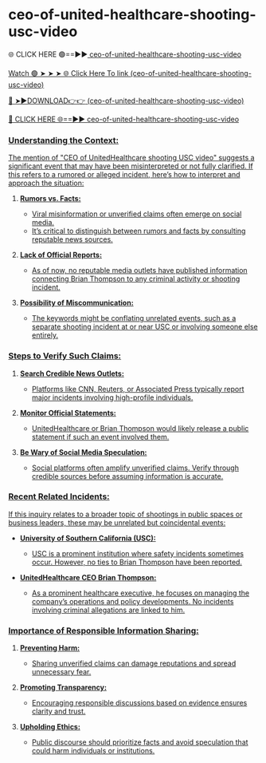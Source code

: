 # ceo-of-united-healthcare-shooting-usc-video


🌐 CLICK HERE 🟢==►►<a href="https://fifa55ballz.com/rsget35"> ceo-of-united-healthcare-shooting-usc-video

Watch 🟢 ➤ ➤ ➤ 🌐<a href="https://fifa55ballz.com/rsget35"> Click Here To link (ceo-of-united-healthcare-shooting-usc-video)

🔴 ➤►DOWNLOAD👉👉<a href="https://fifa55ballz.com/rsget35"> (ceo-of-united-healthcare-shooting-usc-video)

🔴 CLICK HERE 🌐==►► <a href="https://fifa55ballz.com/rsget35">ceo-of-united-healthcare-shooting-usc-video

### Understanding the Context:
The mention of "CEO of UnitedHealthcare shooting USC video" suggests a significant event that may have been misinterpreted or not fully clarified. If this refers to a rumored or alleged incident, here’s how to interpret and approach the situation:

1. **Rumors vs. Facts:**
   - Viral misinformation or unverified claims often emerge on social media.
   - It’s critical to distinguish between rumors and facts by consulting reputable news sources.

2. **Lack of Official Reports:**
   - As of now, no reputable media outlets have published information connecting Brian Thompson to any criminal activity or shooting incident.

3. **Possibility of Miscommunication:**
   - The keywords might be conflating unrelated events, such as a separate shooting incident at or near USC or involving someone else entirely.

### Steps to Verify Such Claims:
1. **Search Credible News Outlets:**
   - Platforms like CNN, Reuters, or Associated Press typically report major incidents involving high-profile individuals.
   
2. **Monitor Official Statements:**
   - UnitedHealthcare or Brian Thompson would likely release a public statement if such an event involved them.

3. **Be Wary of Social Media Speculation:**
   - Social platforms often amplify unverified claims. Verify through credible sources before assuming information is accurate.

### Recent Related Incidents:
If this inquiry relates to a broader topic of shootings in public spaces or business leaders, these may be unrelated but coincidental events:
- **University of Southern California (USC):**
   - USC is a prominent institution where safety incidents sometimes occur. However, no ties to Brian Thompson have been reported.

- **UnitedHealthcare CEO Brian Thompson:**
   - As a prominent healthcare executive, he focuses on managing the company’s operations and policy developments. No incidents involving criminal allegations are linked to him.

### Importance of Responsible Information Sharing:
1. **Preventing Harm:**
   - Sharing unverified claims can damage reputations and spread unnecessary fear.

2. **Promoting Transparency:**
   - Encouraging responsible discussions based on evidence ensures clarity and trust.

3. **Upholding Ethics:**
   - Public discourse should prioritize facts and avoid speculation that could harm individuals or institutions.















